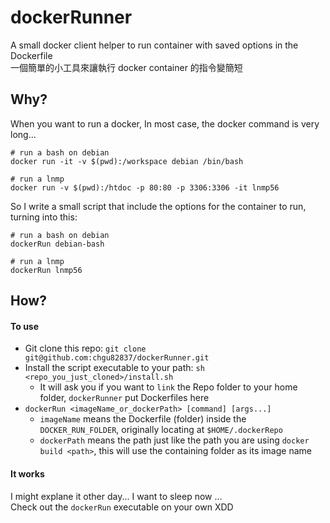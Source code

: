 dockerRunner
============

A small docker client helper to run container with saved options in the Dockerfile  
一個簡單的小工具來讓執行 docker container 的指令變簡短

## Why?

When you want to run a docker, In most case, the docker command is very long...

```
# run a bash on debian
docker run -it -v $(pwd):/workspace debian /bin/bash

# run a lnmp
docker run -v $(pwd):/htdoc -p 80:80 -p 3306:3306 -it lnmp56
```

So I write a small script that include the options for the container to run, turning into this:

```
# run a bash on debian
dockerRun debian-bash

# run a lnmp
dockerRun lnmp56
```

## How?

#### To use

 * Git clone this repo: `git clone git@github.com:chgu82837/dockerRunner.git`
 * Install the script executable to your path: `sh <repo_you_just_cloned>/install.sh`
    * It will ask you if you want to `link` the Repo folder to your home folder, `dockerRunner` put Dockerfiles here
 * `dockerRun <imageName_or_dockerPath> [command] [args...]`
    * `imageName` means the Dockerfile (folder) inside the `DOCKER_RUN_FOLDER`, originally locating at `$HOME/.dockerRepo`
    * `dockerPath` means the path just like the path you are using `docker build <path>`, this will use the containing folder as its image name

#### It works

I might explane it other day... I want to sleep now ...  
Check out the `dockerRun` executable on your own XDD
